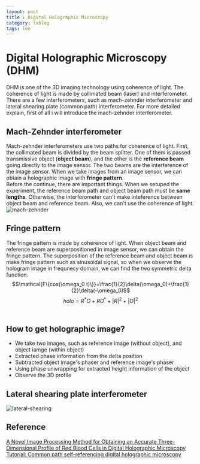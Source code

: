 ```yaml
---
layout: post
title : Digital Holographic Microscopy
category: lablog
tags: lee
---
```

# Digital Holographic Microscopy (DHM)

DHM is one of the 3D imaging technology using coherence of light. The coherence of light is made by collimated beam (laser) and interferometer. There are a few interferometers, such as mach-zehnder interferometer and lateral shearing plate (common path) interferometer. For more detailed explain, first of all i will introduce the mach-zehnder interferometer.
## Mach-Zehnder interferometer
Mach-zehnder interferometers use two paths for coherence of light. First, the collimated beam is divided by the beam splitter. One of them is passed transmissive object (**object beam**), and the other is the **reference beam** going directly to the image sensor. The two beams are the interference of the image sensor. When we take images from an image sensor, we can obtain a holographic image with **fringe pattern**.<br/>
Before the continue, there are important things. When we setuped the experiment, the reference beam path and object beam path must be **same lengths**. Otherwise, the interferometer can't make inteference between object beam and reference beam. Also, we can't use the coherence of light.
![mach-zehnder](https://www.researchgate.net/publication/375845117/figure/fig3/AS:11431281206542449@1700747698186/Experimental-setup-M-mirror-BS-beam-splitter-and-OL-objective-lens_W640.jpg)

## Fringe pattern
The fringe pattern is made by coherence of light. When object beam and reference beam are superpositioned in image sensor, we can obtain the fringe pattern. The superposition of the reference beam and object beam is make fringe pattern such as sinusoidal signal, so when we observe the hologram image in frequnecy domain, we can find the two symmetric delta function.<br/>
$$\mathcal{F\{cos(\omega_0 t)\}}=\frac{1}{2}\delta(\omega_0)+\frac{1}{2}\delta(-\omega_0)$$
$$holo=R^*O+RO^*+|R|^2+|O|^2$$ <br/>


## How to get holographic image?
- We take two images, such as reference image (without object), and object iamge (within object)
- Extracted phase information from the delta position
- Subtracted object image's phaser and reference image's phaser
- Using phase unwrapping for extracted height information of the object
- Observe the 3D profile

## Lateral shearing plate interferometer

![lateral-shearing](https://www.researchgate.net/publication/325805452/figure/fig6/AS:11431281219306629@1706016094998/Lateral-shearing-self-referencing-interference-microscope43-52-54-60-61-Digital-array-is_W640.jpg)
<!-- ## Refletive type sharing plate interferometer -->

## Reference
[A Novel Image Processing Method for Obtaining an Accurate Three-Dimensional Profile of Red Blood Cells in Digital Holographic Microscopy](https://www.mdpi.com/2313-7673/8/8/563)<br/>
[Tutorial: Common path self-referencing digital holographic microscopy](https://pubs.aip.org/aip/app/article/3/7/071101/123036)<br/>
